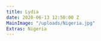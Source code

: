 ```yaml
---
title: Lydia
date: 2020-06-13 12:50:00 Z
MainImage: "/uploads/Nigeria.jpg"
Extras: Nigeria
---
```


